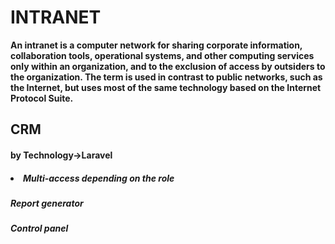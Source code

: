 <h1>INTRANET</H1>
<b>An intranet is a computer network for sharing corporate information, collaboration tools, operational systems, and other computing services only within an organization, and to the exclusion of access by outsiders to the organization. The term is used in contrast to public networks, such as the Internet, but uses most of the same technology based on the Internet Protocol Suite.</b>
<h2>CRM</h2> 
<h4>by Technology->Laravel</h4>
<h5><li>Multi-access depending on the role</li></h5>
<h5>Report generator</h5>
<h5>Control panel</h5>    

